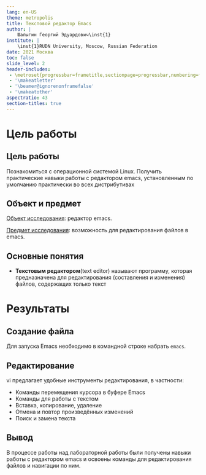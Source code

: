 ```yaml
---
lang: en-US
theme: metropolis
title: Текстовой редактор Emacs
author: |
	Шалыгин Георгий Эдуардович\inst{1}
institute: |
	\inst{1}RUDN University, Moscow, Russian Federation
date: 2021 Москва
toc: false
slide_level: 2
header-includes: 
 - \metroset{progressbar=frametitle,sectionpage=progressbar,numbering=fraction}
 - '\makeatletter'
 - '\beamer@ignorenonframefalse'
 - '\makeatother'
aspectratio: 43
section-titles: true
---
```


# Цель работы

## Цель работы

Познакомиться с операционной системой Linux. Получить практические навыки работы с редактором emacs, установленным по умолчанию практически во всех дистрибутивах

## Объект и предмет 

<u>Объект исследования</u>: редактор emacs.

<u>Предмет исследования</u>: возможность для редактирования файлов в emacs.

## Основные понятия

- **Текстовым редактором**(text editor) называют программу, которая предназначена для редактирования (составления и изменения) файлов, содержащих только текст

# Результаты

## Создание файла

Для запуска Emacs необходимо в командной строке набрать `emacs`.

## Редактирование

vi предлагает удобные инструменты редактирования, в частности:

- Команды  перемещения курсора в буфере Emacs
- Команды для работы с текстом
- Вставка, копирование, удаление
- Отмена и повтор произведённых изменений
- Поиск и замена текста

## Вывод

В процессе работы над лабораторной работы были получены навыки работы с редактором emacs и освоены команды для редактирования файлов и навигации по ним.

<!-- ## {.standout} -->

<!-- Спасибо за внимание -->